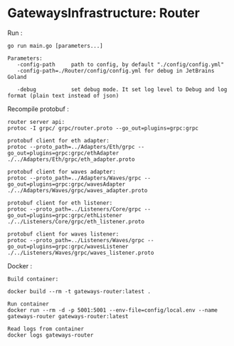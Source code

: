 # GatewaysInfrastructure: Router

Run :

    go run main.go [parameters...] 
    
    Parameters:
       -config-path     path to config, by default "./config/config.yml"
       -config-path=./Router/config/config.yml for debug in JetBrains Goland
       
       -debug           set debug mode. It set log level to Debug and log format (plain text instead of json)
       
Recompile protobuf :
    
    router server api:
    protoc -I grpc/ grpc/router.proto --go_out=plugins=grpc:grpc
    
    protobuf client for eth adapter:
    protoc --proto_path=../Adapters/Eth/grpc --go_out=plugins=grpc:grpc/ethAdapter ./../Adapters/Eth/grpc/eth_adapter.proto
 
    protobuf client for waves adapter:
    protoc --proto_path=../Adapters/Waves/grpc --go_out=plugins=grpc:grpc/wavesAdapter ./../Adapters/Waves/grpc/waves_adapter.proto
    
    protobuf client for eth listener:
    protoc --proto_path=../Listeners/Core/grpc --go_out=plugins=grpc:grpc/ethListener ./../Listeners/Core/grpc/eth_listener.proto
    
    protobuf client for waves listener:
    protoc --proto_path=../Listeners/Waves/grpc --go_out=plugins=grpc:grpc/wavesListener ./../Listeners/Waves/grpc/waves_listener.proto

Docker :
    
    Build container:
    
    docker build --rm -t gateways-router:latest .
    
    Run container
    docker run --rm -d -p 5001:5001 --env-file=config/local.env --name gateways-router gateways-router:latest
    
    Read logs from container
    docker logs gateways-router

    